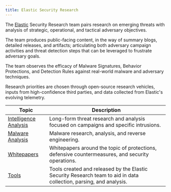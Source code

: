 ```yaml
---
title: Elastic Security Research
---
```


The [Elastic](https://www.elastic.co) Security Research team pairs research on emerging threats with analysis of strategic, operational, and tactical adversary objectives.

The team produces public-facing content, in the way of summary blogs, detailed releases, and artifacts; articulating both adversary campaign activities and threat detection steps that can be leveraged to frustrate adversary goals.

The team observes the efficacy of Malware Signatures, Behavior Protections, and Detection Rules against real-world malware and adversary techniques.

Research priorities are chosen through open-source research vehicles, inputs from high-confidence third parties, and data collected from Elastic's evolving telemetry.

| Topic                                          | Description                                                                                                        |
|------------------------------------------------|--------------------------------------------------------------------------------------------------------------------|
| [Intelligence Analysis](intelligence/index.md) | Long-form threat research and analysis focused on campaigns and specific intrusions.                               |
| [Malware Analysis](malware/index.md) | Malware research, analysis, and reverse engineering.                               |
| [Whitepapers](whitepapers/index.md)            | Whitepapers around the topic of protections, defensive countermeasures, and security operations.                   |
| [Tools](tools/index.md)                        | Tools created and released by the Elastic Security Research team to aid in data collection, parsing, and analysis. |

